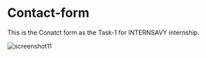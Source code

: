 # Contact-form
This is the Conatct form as the Task-1 for INTERNSAVY internship.


![screenshot11](https://github.com/Vfgghg/Contact-form/assets/99242312/32f83b31-2ea7-4efc-ba96-82a44cc07332)

